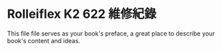 # Rolleiflex K2 622 維修紀錄

This file file serves as your book's preface, a great place to describe your book's content and ideas.
